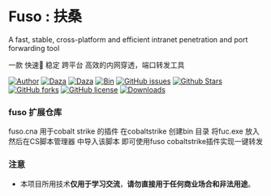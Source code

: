 # Fuso :  扶桑
A fast, stable, cross-platform and efficient intranet penetration and port forwarding tool

一款 快速🚀 稳定 跨平台 高效的内网穿透，端口转发工具

[![Author](https://img.shields.io/badge/Author-editso-blueviolet)](https://github.com/editso) 
[![Daza](https://img.shields.io/badge/Misc-1x2Bytes-blueviolet)](https://github.com/B1eed) 
[![Daza](https://img.shields.io/badge/Misc-ifishzz-blueviolet)](https://github.com/ifishzz) 
[![Bin](https://img.shields.io/badge/Fuso-Bin-ff69b4)](https://github.com/editso/fuso/releases) 
[![GitHub issues](https://img.shields.io/github/issues/editso/fuso)](https://github.com/editso/fuso/issues) 
[![Github Stars](https://img.shields.io/github/stars/editso/fuso)](https://github.com/editso/fuso) 
[![GitHub forks](https://img.shields.io/github/forks/editso/fuso)](https://github.com/editso/fuso)
[![GitHub license](https://img.shields.io/github/license/editso/fuso)](https://github.com/editso/fuso)
[![Downloads](https://img.shields.io/github/downloads/editso/fuso/total?label=Release%20Download)](https://github.com/editso/fuso/releases/latest)

### fuso 扩展仓库

fuso.cna 用于cobalt strike 的插件 
在cobaltstrike 创建bin 目录 将fuc.exe 放入 
然后在CS脚本管理器 中导入该脚本 即可使用fuso cobaltstrike插件实现一键转发
### 注意
- 本项目所用技术**仅用于学习交流**，**请勿直接用于任何商业场合和非法用途**。
